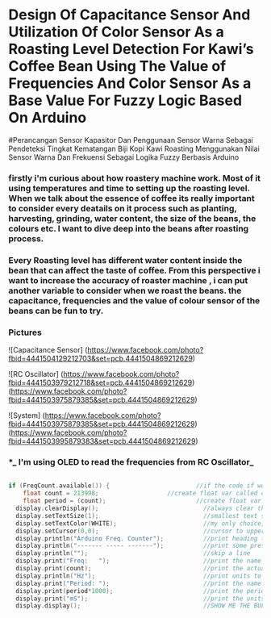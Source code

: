 # Design Of Capacitance Sensor And Utilization Of Color Sensor As a Roasting Level Detection For Kawi’s Coffee Bean Using The Value of Frequencies And Color Sensor As a Base Value For Fuzzy Logic Based On Arduino 

#Perancangan Sensor Kapasitor Dan Penggunaan Sensor Warna Sebagai Pendeteksi Tingkat Kematangan Biji Kopi Kawi Roasting Menggunakan Nilai Sensor Warna Dan Frekuensi Sebagai Logika Fuzzy Berbasis Arduino

### firstly i'm curious about how roastery machine work. Most of it using temperatures and time to setting up the roasting level. When we talk about the essence of coffee its really important to consider every deatails on it process such as planting, harvesting, grinding, water content, the size of the beans, the colours etc. I want to dive deep into the beans after roasting process.

### Every Roasting level has different water content inside the bean that can affect the taste of coffee. From this perspective i want to increase the accuracy of roaster machine , i can put another variable to consider when we roast the beans. the capacitance, frequencies and the value of colour sensor of the beans can be fun to try.

### Pictures

![Capacitance Sensor] (https://www.facebook.com/photo?fbid=4441504129212703&set=pcb.4441504869212629)

![RC Oscillator] (https://www.facebook.com/photo?fbid=4441503979212718&set=pcb.4441504869212629)
(https://www.facebook.com/photo?fbid=4441503975879385&set=pcb.4441504869212629)

![System] (https://www.facebook.com/photo?fbid=4441503975879385&set=pcb.4441504869212629)
(https://www.facebook.com/photo?fbid=4441503995879383&set=pcb.4441504869212629)

### \***_ I'm using OLED to read the frequencies from RC Oscillator_**

```c++

if (FreqCount.available()) {                        //if the code if working
    float count = 213998;                   //create float var called count and populate it with current frequency count
    float period = (count);                         //create float var called period and populate it with the inverse of the frequency
  display.clearDisplay();                             //always clear the display first
  display.setTextSize(1);                             //smallest text size
  display.setTextColor(WHITE);                        //my only choice, really
  display.setCursor(0,0);                             //cursor to upper left
  display.println("Arduino Freq. Counter");           //print heading to buffer
  display.println("------- ----- -------");           //print some pretty line to buffer
  display.println("");                                //skip a line
  display.print("Freq:   ");                          //print the name of the function to buffer
  display.print(count);                               //print the actual counted frequency to buffer
  display.println("Hz");                              //print units to buffer & drop down 1 line
  display.print("Period: ");                          //print the name of the fuction to buffer
  display.print(period*1000);                         //print the period of signal in milliseconds to buffer
  display.print("mS");                                //print the units to buffer
  display.display();                                  //SHOW ME THE BUFFER!!!!
```
